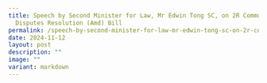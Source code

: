 ```yaml
---
title: Speech by Second Minister for Law, Mr Edwin Tong SC, on 2R Community
  Disputes Resolution (Amd) Bill
permalink: /speech-by-second-minister-for-law-mr-edwin-tong-sc-on-2r-community-disputes-resolution-amd-bill/
date: 2024-11-12
layout: post
description: ""
image: ""
variant: markdown
---
```


